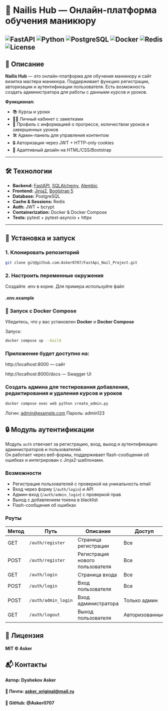 # 🎨 Nailis Hub — Онлайн-платформа обучения маникюру
![FastAPI](https://img.shields.io/badge/FastAPI-009485?style=flat&logo=fastapi&logoColor=white)
![Python](https://img.shields.io/badge/Python-3776AB?style=flat&logo=python&logoColor=white)
![PostgreSQL](https://img.shields.io/badge/PostgreSQL-336791?style=flat&logo=postgresql&logoColor=white)
![Docker](https://img.shields.io/badge/Docker-2496ED?style=flat&logo=docker&logoColor=white)
![Redis](https://img.shields.io/badge/Redis-DC382D?style=flat&logo=redis&logoColor=white)
![License](https://img.shields.io/badge/License-MIT-green)
---

## 📖 Описание

**Nailis Hub** — это онлайн-платформа для обучения маникюру и сайт визитка мастера маникюра. Поддерживает функцию регистрации, авторизации и аутентификации пользователя. Есть возможность создать администратора для работы с данными курсов и уроков.

**Функционал:**
- 📚 Курсы и уроки
- 👩‍🎓 Личный кабинет с заметками
- 👤 Профиль с информацией о прогрессе, количеством уроков и завершенных уроков
- 🛠 Админ-панель для управления контентом 
- 🔒 Авторизация через JWT + HTTP-only cookies
- 📱 Адаптивный дизайн на HTML/CSS/Bootstrap

---

## 🛠 Технологии

- **Backend:** [FastAPI](https://fastapi.tiangolo.com/), [SQLAlchemy](https://www.sqlalchemy.org/), [Alembic](https://alembic.sqlalchemy.org/)
- **Frontend:** [Jinja2](https://jinja.palletsprojects.com/), [Bootstrap 5](https://getbootstrap.com/)
- **Database:** PostgreSQL
- **Cache & Sessions:** Redis
- **Auth:** JWT + bcrypt
- **Containerization:** Docker & Docker Compose
- **Tests:** pytest + pytest-asyncio + httpx

---

## 🚀 Установка и запуск

### 1. Клонировать репозиторий
```bash
git clone git@github.com:Asker0707/FastApi_Nail_Project.git
```

### 2. Настроить переменные окружения
Создайте .env в корне. Для примера используйте файл 

#### .env.example

### 🚀 Запуск с Docker Compose
Убедитесь, что у вас установлен **Docker** и **Docker Compose**

Запуск:
```bash
docker compose up --build
```

### Приложение будет доступно на:

http://localhost:8000 — сайт

http://localhost:8000/docs — Swagger UI

### Создать админа для тестирования добавления, редактирования и удаления курсов и уроков
```bash
docker compose exec web python create_admin.py
```
Логин: admin@example.com
Пароль: admin123

## 🔒 Модуль аутентификации

Модуль `auth` отвечает за регистрацию, вход, выход и аутентификацию администраторов и пользователей.  
Он работает через веб-формы, поддерживает flash-сообщения об ошибках и интегрирован с Jinja2-шаблонами.

### Возможности
- Регистрация пользователей с проверкой на уникальность email
- Вход через форму (`/auth/login`) и API
- Админ-вход (`/auth/admin_login`) с проверкой прав
- Выход с добавлением токена в blacklist
- Flash-сообщения об ошибках

### Роуты

| Метод | Путь | Описание | Доступ |
|-------|------|----------|--------|
| GET   | `/auth/register`      | Страница регистрации | Все |
| POST  | `/auth/register`      | Регистрация нового пользователя | Все |
| GET   | `/auth/login`         | Страница входа | Все |
| POST  | `/auth/login`         | Вход пользователя | Все |
| POST  | `/auth/admin_login`   | Вход администратора | Только админ |
| GET   | `/auth/logout`        | Выход пользователя | Авторизованные |




## 📜 Лицензия

#### MIT © Asker

## 📬 Контакты

#### Автор: Dyshekov Asker

#### 📧 Почта: asker_original@mail.ru

#### 🐙 GitHub: @Asker0707